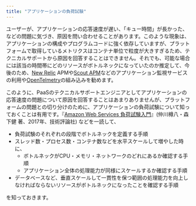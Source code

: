 ```yaml
---
title: "アプリケーションの負荷試験"
---
```


ユーザーが、アプリケーションの応答速度が遅い、「キュー時間」が長かった、などの問題に気づき、原因を問い合わせることがあります。このような現象は、アプリケーションの構成やプログラムコードに強く依存していますが、プラットフォームで取得しているメトリクスはコンテナ単位で粒度が大きすぎるため、テクニカルサポートから原因を回答することはできません。それでも、可能な場合には該当の時間帯にどのリソースがボトルネックになっていたのか推定して、今後のため、[New Relic](https://newrelic.com/) APMや[Scout APM](https://www.scoutapm.com/)などのアプリケーション監視サービスの利用や[OpenTelmetry](https://opentelemetry.io/)の組み込みを勧めます。

このように、PaaSのテクニカルサポートエンジニアとしてアプリケーションの応答速度の問題について原因を回答することはあまりありませんが、プラットフォームの問題との切り分けのために、アプリケーションの負荷試験について知っておくことは有用です。『[Amazon Web Services 負荷試験入門](https://gihyo.jp/book/2017/978-4-7741-9262-8)』(仲川樽八・森下健 著、2017年、技術評論社) などを一読して、

- 負荷試験のそれぞれの段階でボトルネックを定義する手順
- スレッド数・プロセス数・コンテナ数などを水平スケールして増やした時に、
  - ボトルネックがCPU・メモリ・ネットワークのどれにあるか確認する手順
  - アプリケーション全体の処理能力が同様にスケールするか確認する手順
- データベースなど、垂直スケールして一貫性を保つ範囲の処理能力を向上しなければならないリソースがボトルネックになったことを確認する手順

を知っておきます。
